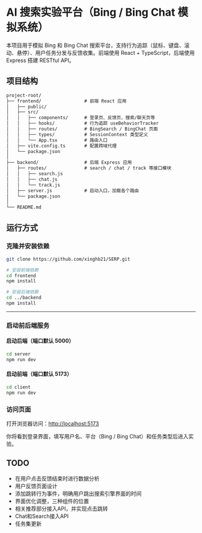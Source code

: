 # AI 搜索实验平台（Bing / Bing Chat 模拟系统）

本项目用于模拟 Bing 和 Bing Chat 搜索平台，支持行为追踪（鼠标、键盘、滚动、悬停）、用户任务分发与反馈收集。前端使用 React + TypeScript，后端使用 Express 搭建 RESTful API。

## 项目结构

```txt
project-root/
├── frontend/                # 前端 React 应用
│   ├── public/
│   ├── src/
│   │   ├── components/      # 登录页、反馈页、搜索/聊天页等
│   │   ├── hooks/           # 行为追踪 useBehaviorTracker
│   │   ├── routes/          # BingSearch / BingChat 页面
│   │   ├── types/           # SessionContext 类型定义
│   │   └── App.tsx          # 路由入口
│   ├── vite.config.ts       # 配置跨域代理
│   └── package.json
│
├── backend/                 # 后端 Express 应用
│   ├── routes/              # search / chat / track 等接口模块
│   │   ├── search.js
│   │   ├── chat.js
│   │   └── track.js
│   ├── server.js            # 启动入口，加载各个路由
│   └── package.json
│
└── README.md
```

## 运行方式

### 克隆并安装依赖

```bash
git clone https://github.com/xinghb21/SERP.git

# 安装前端依赖
cd frontend
npm install

# 安装后端依赖
cd ../backend
npm install
```

---

### 启动前后端服务

#### 启动后端（端口默认 5000）

```bash
cd server
npm run dev
```

#### 启动前端（端口默认 5173）

```bash
cd client
npm run dev
```

### 访问页面

打开浏览器访问：<http://localhost:5173>

你将看到登录界面，填写用户名、平台（Bing / Bing Chat）和任务类型后进入实验。

## TODO

- 在用户点击反馈结束时进行数据分析
- 用户反馈页面设计
- 添加跳转行为事件，明确用户跳出搜索引擎界面的时间
- 界面优化调整，三种组件的位置
- 相关推荐部分接入API，并实现点击跳转
- Chat和Search接入API
- 任务集更新
